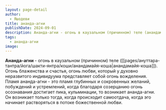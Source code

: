 ```yaml
---
layout: page-detail
author:
  - Яшодеви
title: ананда-агни
publishDate: 2024-09-01
description: Ананда-агни - огонь в каузальном (причинном) теле (анандамайя-коша). Огонь блаженства и счастья, огонь любви, который у духовно неразвитого индивидуума представляет собой огонь вожделения. Пламя ананда-агни - это пламя глубинных и сокровенных желаний, побуждений и устремлений, когда благодаря созерцанию огонь осознавания достигает пика, кульминации, то возникает ананда-агни. Он возникает только тогда, когда происходит самоотдача, когда эго начинает растворяться в потоке божественной любви.
tags:
  - ананда-агни
image:
---
```

**Ананда-агни** - огонь в каузальном (причинном) теле ([[pages/ануттара-тантра/йога/шакти-янтра/коши/анандамайя-коша|анандамайя-коша]]). Огонь блаженства и счастья, огонь любви, который у духовно неразвитого индивидуума представляет собой огонь вожделения. Пламя ананда-агни - это пламя глубинных и сокровенных желаний, побуждений и устремлений, когда благодаря созерцанию огонь осознавания достигает пика, кульминации, то возникает ананда-агни. Он возникает только тогда, когда происходит самоотдача, когда эго начинает растворяться в потоке божественной любви.

